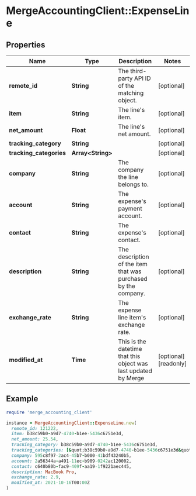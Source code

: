 # MergeAccountingClient::ExpenseLine

## Properties

| Name | Type | Description | Notes |
| ---- | ---- | ----------- | ----- |
| **remote_id** | **String** | The third-party API ID of the matching object. | [optional] |
| **item** | **String** | The line&#39;s item. | [optional] |
| **net_amount** | **Float** | The line&#39;s net amount. | [optional] |
| **tracking_category** | **String** |  | [optional] |
| **tracking_categories** | **Array&lt;String&gt;** |  | [optional] |
| **company** | **String** | The company the line belongs to. | [optional] |
| **account** | **String** | The expense&#39;s payment account. | [optional] |
| **contact** | **String** | The expense&#39;s contact. | [optional] |
| **description** | **String** | The description of the item that was purchased by the company. | [optional] |
| **exchange_rate** | **String** | The expense line item&#39;s exchange rate. | [optional] |
| **modified_at** | **Time** | This is the datetime that this object was last updated by Merge | [optional][readonly] |

## Example

```ruby
require 'merge_accounting_client'

instance = MergeAccountingClient::ExpenseLine.new(
  remote_id: 121222,
  item: b38c59b0-a9d7-4740-b1ee-5436c6751e3d,
  net_amount: 25.54,
  tracking_category: b38c59b0-a9d7-4740-b1ee-5436c6751e3d,
  tracking_categories: [&quot;b38c59b0-a9d7-4740-b1ee-5436c6751e3d&quot;,&quot;9b840d2-686a-465a-8a8e-7b028498f8e4&quot;,&quot;a47e11b6-c73b-4a0c-be31-130fc48177fa&quot;],
  company: 595c8f97-2ac4-45b7-b000-41bdf43240b5,
  account: 2a56344a-a491-11ec-b909-0242ac120002,
  contact: c640b80b-fac9-409f-aa19-1f9221aec445,
  description: MacBook Pro,
  exchange_rate: 2.9,
  modified_at: 2021-10-16T00:00Z
)
```

